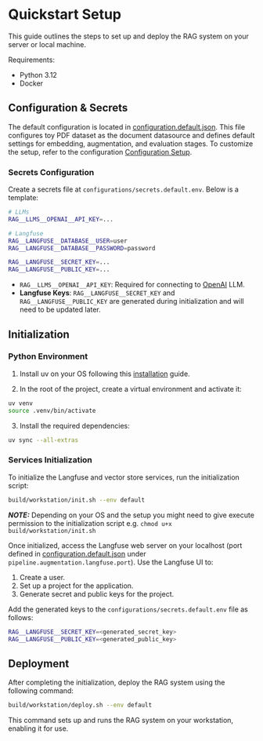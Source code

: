 # Quickstart Setup

This guide outlines the steps to set up and deploy the RAG system on your server or local machine.

Requirements:

 - Python 3.12
 - Docker

## Configuration & Secrets

The default configuration is located in [configuration.default.json](https://github.com/feld-m/rag_blueprint/blob/main/configurations/configuration.default.json). This file configures toy PDF dataset as the document datasource and defines default settings for embedding, augmentation, and evaluation stages. To customize the setup, refer to the configuration [Configuration Setup](../how_to/how_to_configure.md).

### Secrets Configuration
Create a secrets file at `configurations/secrets.default.env`. Below is a template:

```sh
# LLMs
RAG__LLMS__OPENAI__API_KEY=...

# Langfuse
RAG__LANGFUSE__DATABASE__USER=user
RAG__LANGFUSE__DATABASE__PASSWORD=password

RAG__LANGFUSE__SECRET_KEY=...
RAG__LANGFUSE__PUBLIC_KEY=...
```

- `RAG__LLMS__OPENAI__API_KEY`: Required for connecting to [OpenAI](https://openai.com/) LLM.
- **Langfuse Keys**: `RAG__LANGFUSE__SECRET_KEY` and `RAG__LANGFUSE__PUBLIC_KEY` are generated during initialization and will need to be updated later.


## Initialization

### Python Environment

1. Install uv on your OS following this [installation](https://docs.astral.sh/uv/getting-started/installation/) guide.

2. In the root of the project, create a virtual environment and activate it:

```sh
uv venv
source .venv/bin/activate
```

3. Install the required dependencies:

```sh
uv sync --all-extras
```

### Services Initialization

To initialize the Langfuse and vector store services, run the initialization script:

```sh
build/workstation/init.sh --env default
```

**_NOTE:_**  Depending on your OS and the setup you might need to give execute permission to the initialization script e.g. `chmod u+x build/workstation/init.sh`

Once initialized, access the Langfuse web server on your localhost (port defined in [configuration.default.json](https://github.com/feld-m/rag_blueprint/blob/main/configurations/configuration.default.json) under `pipeline.augmentation.langfuse.port`). Use the Langfuse UI to:

1. Create a user.
2. Set up a project for the application.
3. Generate secret and public keys for the project.

Add the generated keys to the `configurations/secrets.default.env` file as follows:

```sh
RAG__LANGFUSE__SECRET_KEY=<generated_secret_key>
RAG__LANGFUSE__PUBLIC_KEY=<generated_public_key>
```


## Deployment

After completing the initialization, deploy the RAG system using the following command:

```sh
build/workstation/deploy.sh --env default
```

This command sets up and runs the RAG system on your workstation, enabling it for use.
